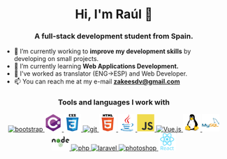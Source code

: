   <h1 align="center">Hi, I'm Raúl 👋</h1>
  <h3 align="center">A full-stack development student from Spain.</h3>

  - 🔭 I’m currently working to **improve my development skills** by developing on small projects. 
  - 🌱 I’m currently learning **Web Applications Development.**
  - 💼 I've worked as translator (ENG->ESP) and Web Developer.
  - 📫 You can reach me at my e-mail **zakeesdv@gmail.com**

  <h3 align="center">Tools and languages I work with</h3>
  <p align="center">
    <a href="https://getbootstrap.com" target="_blank" rel="noreferrer">
      <img
        src="https://cdn.jsdelivr.net/gh/devicons/devicon@latest/icons/bootstrap/bootstrap-original.svg"
        alt="bootstrap"
        width="40"
        height="40"
      />
    </a>
    <a href="https://www.w3schools.com/cs/" target="_blank" rel="noreferrer">
      <img
        src="https://raw.githubusercontent.com/devicons/devicon/master/icons/csharp/csharp-original.svg"
        alt="csharp"
        width="40"
        height="40"
      />
    </a>
    <a href="https://www.w3schools.com/css/" target="_blank" rel="noreferrer">
      <img
        src="https://raw.githubusercontent.com/devicons/devicon/master/icons/css3/css3-original-wordmark.svg"
        alt="css3"
        width="40"
        height="40"
      />
    </a>
    <a href="https://git-scm.com/" target="_blank" rel="noreferrer">
      <img
        src="https://www.vectorlogo.zone/logos/git-scm/git-scm-icon.svg"
        alt="git"
        width="40"
        height="40"
      />
    </a>
    <a href="https://www.w3.org/html/" target="_blank" rel="noreferrer">
      <img
        src="https://raw.githubusercontent.com/devicons/devicon/master/icons/html5/html5-original-wordmark.svg"
        alt="html5"
        width="40"
        height="40"
      />
    </a>
    <a href="https://www.java.com" target="_blank" rel="noreferrer">
      <img
        src="https://raw.githubusercontent.com/devicons/devicon/master/icons/java/java-original.svg"
        alt="java"
        width="40"
        height="40"
      />
    </a>
    <a
      href="https://developer.mozilla.org/en-US/docs/Web/JavaScript"
      target="_blank"
      rel="noreferrer"
    >
      <img
        src="https://raw.githubusercontent.com/devicons/devicon/master/icons/javascript/javascript-original.svg"
        alt="javascript"
        width="40"
        height="40"
      />
    </a>
    <a
      href="https://vuejs.org/"
      target="_blank"
      rel="noreferrer"
    >
      <img
        src="https://cdn.jsdelivr.net/gh/devicons/devicon@latest/icons/vuejs/vuejs-original.svg"
        alt="Vue.js"
        width="40"
        height="40"
      />
    </a>
    <a href="https://www.linux.org/" target="_blank" rel="noreferrer">
      <img
        src="https://raw.githubusercontent.com/devicons/devicon/master/icons/linux/linux-original.svg"
        alt="linux"
        width="40"
        height="40"
      />
    </a>
    <a href="https://www.mysql.com/" target="_blank" rel="noreferrer">
      <img
        src="https://raw.githubusercontent.com/devicons/devicon/master/icons/mysql/mysql-original-wordmark.svg"
        alt="mysql"
        width="40"
        height="40"
      />
    </a>
    <a href="https://nodejs.org" target="_blank" rel="noreferrer">
      <img
        src="https://raw.githubusercontent.com/devicons/devicon/master/icons/nodejs/nodejs-original-wordmark.svg"
        alt="nodejs"
        width="40"
        height="40"
      />
    </a>
    <a href="https://php.net" target="_blank" rel="noreferrer">
      <img 
        src="https://cdn.jsdelivr.net/gh/devicons/devicon@latest/icons/php/php-original.svg" 
        alt="php"
        width="40"
        height="40"
      />  
    </a>
    <a href="https://laravel.com" target="_blank" rel="noreferrer">
      <img 
        src="https://cdn.jsdelivr.net/gh/devicons/devicon@latest/icons/laravel/laravel-original.svg"
        alt="laravel"
        width="40"
        height="40"
      />  
    </a>
    <a href="https://www.photoshop.com/en" target="_blank" rel="noreferrer">
      <img
        src="https://cdn.jsdelivr.net/gh/devicons/devicon@latest/icons/photoshop/photoshop-original.svg"
        alt="photoshop"
        width="40"
        height="40"
      />
    </a>
    <a href="https://reactjs.org/" target="_blank" rel="noreferrer">
      <img
        src="https://raw.githubusercontent.com/devicons/devicon/master/icons/react/react-original-wordmark.svg"
        alt="react"
        width="40"
        height="40"
      />
    </a>
  </p>
